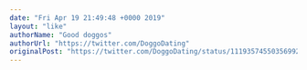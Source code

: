 ```yaml
---
date: "Fri Apr 19 21:49:48 +0000 2019"
layout: "like"
authorName: "Good doggos"
authorUrl: "https://twitter.com/DoggoDating"
originalPost: "https://twitter.com/DoggoDating/status/1119357455035699201"
---
```

